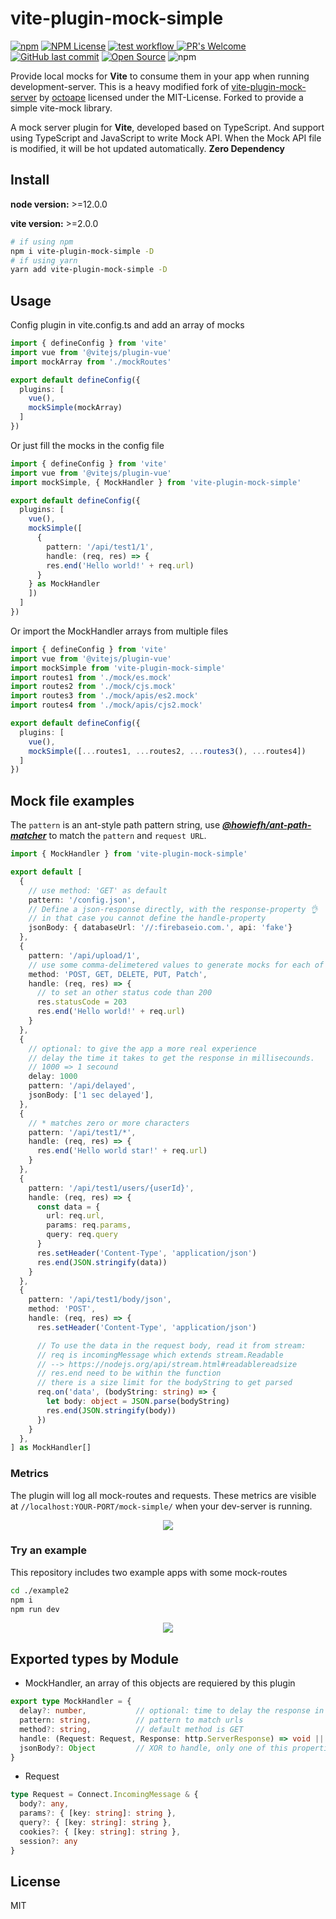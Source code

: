 # vite-plugin-mock-simple

[![npm][npm-img]][npm-url]
[![NPM License](https://img.shields.io/npm/l/all-contributors.svg?style=flat)](https://github.com/reinerBa/vite-plugin-mock-simple/blob/primary/LICENSE)
<a href="https://github.com/reinerBa/vite-plugin-mock-simple/actions">
  <img src="https://github.com/reinerBa/vite-plugin-mock-simple/actions/workflows/compileAndRuntime.yml/badge.svg" alt="test workflow">
</a>
[![PR's Welcome](https://img.shields.io/badge/PRs-welcome-brightgreen.svg?style=flat)](http://makeapullrequest.com)  
[![GitHub last commit](https://img.shields.io/github/last-commit/reinerBa/vite-plugin-mock-simple.svg?style=flat)]()
[![Open Source](https://badges.frapsoft.com/os/v1/open-source.svg?v=103)](https://opensource.org/)
<img alt="npm" src="https://img.shields.io/npm/dt/vite-plugin-mock-simple?style=flat-square">


Provide local mocks for **Vite** to consume them in your app when running development-server.
This is a heavy modified fork of [vite-plugin-mock-server](https://github.com/enjoycoding/vite-plugin-mock-server) by [octoape](https://github.com/octoape) licensed under the MIT-License. Forked to provide a simple vite-mock library.

A mock server plugin for **Vite**, developed based on TypeScript. 
And support using TypeScript and JavaScript to write Mock API. When the Mock API file 
is modified, it will be hot updated automatically. 
**Zero Dependency**

## Install

**node version:** >=12.0.0

**vite version:** >=2.0.0

```bash
# if using npm
npm i vite-plugin-mock-simple -D
# if using yarn
yarn add vite-plugin-mock-simple -D
```

## Usage

Config plugin in vite.config.ts and add an array of mocks

```ts
import { defineConfig } from 'vite'
import vue from '@vitejs/plugin-vue'
import mockArray from './mockRoutes'

export default defineConfig({
  plugins: [
    vue(),
    mockSimple(mockArray)
  ]
})
```

Or just fill the mocks in the config file
```ts
import { defineConfig } from 'vite'
import vue from '@vitejs/plugin-vue'
import mockSimple, { MockHandler } from 'vite-plugin-mock-simple'

export default defineConfig({
  plugins: [
    vue(),
    mockSimple([
      {
        pattern: '/api/test1/1',
        handle: (req, res) => {
        res.end('Hello world!' + req.url)
      }
    } as MockHandler
    ])
  ]
})
```

Or import the MockHandler arrays from multiple files
```ts
import { defineConfig } from 'vite'
import vue from '@vitejs/plugin-vue'
import mockSimple from 'vite-plugin-mock-simple'
import routes1 from './mock/es.mock'
import routes2 from './mock/cjs.mock'
import routes3 from './mock/apis/es2.mock'
import routes4 from './mock/apis/cjs2.mock'

export default defineConfig({
  plugins: [
    vue(),
    mockSimple([...routes1, ...routes2, ...routes3(), ...routes4])
  ]
})

```

## Mock file examples

The `pattern` is an ant-style path pattern string, 
use ***[@howiefh/ant-path-matcher](https://www.npmjs.com/package/@howiefh/ant-path-matcher)*** 
to match the `pattern` and `request URL`.

```ts
import { MockHandler } from 'vite-plugin-mock-simple'

export default [
  {
    // use method: 'GET' as default
    pattern: '/config.json',
    // Define a json-response directly, with the response-property 👌
    // in that case you cannot define the handle-property
    jsonBody: { databaseUrl: '//:firebaseio.com.', api: 'fake'}
  },
  {
    pattern: '/api/upload/1',
    // use some comma-delimetered values to generate mocks for each of these
    method: 'POST, GET, DELETE, PUT, Patch', 
    handle: (req, res) => {
      // to set an other status code than 200
      res.statusCode = 203 
      res.end('Hello world!' + req.url)
    }
  },
  {
    // optional: to give the app a more real experience
    // delay the time it takes to get the response in millisecounds.
    // 1000 => 1 secound
    delay: 1000
    pattern: '/api/delayed',
    jsonBody: ['1 sec delayed'],
  },
  {
    // * matches zero or more characters
    pattern: '/api/test1/*',
    handle: (req, res) => {
      res.end('Hello world star!' + req.url)
    }
  },
  {
    pattern: '/api/test1/users/{userId}',
    handle: (req, res) => {
      const data = {
        url: req.url,
        params: req.params,
        query: req.query
      }
      res.setHeader('Content-Type', 'application/json')
      res.end(JSON.stringify(data))
    }
  },
  {
    pattern: '/api/test1/body/json',
    method: 'POST',
    handle: (req, res) => {
      res.setHeader('Content-Type', 'application/json')

      // To use the data in the request body, read it from stream:
      // req is incomingMessage which extends stream.Readable 
      // --> https://nodejs.org/api/stream.html#readablereadsize
      // res.end need to be within the function
      // there is a size limit for the bodyString to get parsed 
      req.on('data', (bodyString: string) => { 
        let body: object = JSON.parse(bodyString)
        res.end(JSON.stringify(body))
      })
    }
  },
] as MockHandler[]
```

### Metrics

The plugin will log all mock-routes and requests. These metrics are visible at `//localhost:YOUR-PORT/mock-simple/` when your dev-server is running.

<p align="center">
  <img src="example2/mock-simple_screenshot.png" />
</p>

### Try an example

This repository includes two example apps with some mock-routes
```bash
cd ./example2
npm i
npm run dev
```

<p align="center">
  <img src="example2/example2_screenshot.png" />
</p>

## Exported types by Module

- MockHandler, an array of this objects are requiered by this plugin

```ts
export type MockHandler = {
  delay?: number,           // optional: time to delay the response in millisecounds
  pattern: string,          // pattern to match urls
  method?: string,          // default method is GET
  handle: (Request: Request, Response: http.ServerResponse) => void || response: Object
  jsonBody?: Object         // XOR to handle, only one of this properties can be defined per handler. A JS-Object that will be returned in json as response body
}
```

- Request
  
```ts
type Request = Connect.IncomingMessage & { 
  body?: any, 
  params?: { [key: string]: string }, 
  query?: { [key: string]: string },
  cookies?: { [key: string]: string },
  session?: any
}
```

## License

MIT

[npm-img]: https://img.shields.io/npm/v/vite-plugin-mock-simple.svg
[npm-url]: https://npmjs.com/package/vite-plugin-mock-simple
[Vite]: https://vitejs.dev
